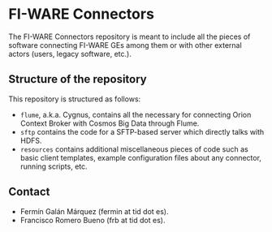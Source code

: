 # FI-WARE Connectors

The FI-WARE Connectors repository is meant to include all the pieces of software connecting FI-WARE GEs among them or with other external actors (users, legacy software, etc.).

## Structure of the repository

This repository is structured as follows:
* ```flume```, a.k.a. Cygnus, contains all the necessary for connecting Orion Context Broker with Cosmos Big Data through Flume.
* ```sftp``` contains the code for a SFTP-based server which directly talks with HDFS.
* ```resources``` contains additional miscellaneous pieces of code such as basic client templates, example configuration files about any connector, running scripts, etc.

## Contact

* Fermín Galán Márquez (fermin at tid dot es).
* Francisco Romero Bueno (frb at tid dot es).

